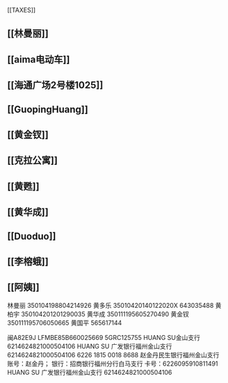 
[[TAXES]]

## [[林曼丽]]

## [[aima电动车]]

## [[海通广场2号楼1025]]

## [[GuopingHuang]]

## [[黄金钗]]

## [[克拉公寓]]

## [[黄甦]]

## [[黄华成]]

## [[Duoduo]]

## [[李榕蛾]]

## [[阿姨]]

林曼丽	350104198804214926
黄多乐	35010420140122020X 643035488
黄柏宇	350104201201290035
黄华成	350111195605270490
黄金钗	350111195706050665
黄国平 565617144


闽A82E9J
LFMBE85B660025669
5GRC125755
HUANG SU金山支行6214624821000504106
HUANG SU 广发银行福州金山支行 6214624821000504106
6226 1815 0018 8688
赵金丹民生银行福州金山支行
账号：赵金丹；
银行：招商银行福州分行白马支行
卡号：6226095910811491
HUANG SU
广发银行福州金山支行
6214624821000504106